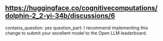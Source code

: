 ## https://huggingface.co/cognitivecomputations/dolphin-2_2-yi-34b/discussions/6

contains_question: yes
question_part: I recommend implementing this change to submit your excellent model to the Open LLM leaderboard.